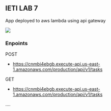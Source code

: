 ## IETI LAB 7


App deployed to aws lambda using api gateway


![](https://media.discordapp.net/attachments/409041938587844621/829910284222332998/unknown.png)

### Enpoints

POST

- https://cnmbi4ebgb.execute-api.us-east-1.amazonaws.com/production/api/v1/tasks

GET

- https://cnmbi4ebgb.execute-api.us-east-1.amazonaws.com/production/api/v1/tasks


....